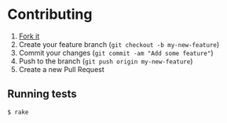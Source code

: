 # Contributing

1. [Fork it](https://github.com/juanitofatas/html-pipeline-ruby_markup/fork)
2. Create your feature branch (`git checkout -b my-new-feature`)
3. Commit your changes (`git commit -am "Add some feature"`)
4. Push to the branch (`git push origin my-new-feature`)
5. Create a new Pull Request

## Running tests

```shell
$ rake
```
